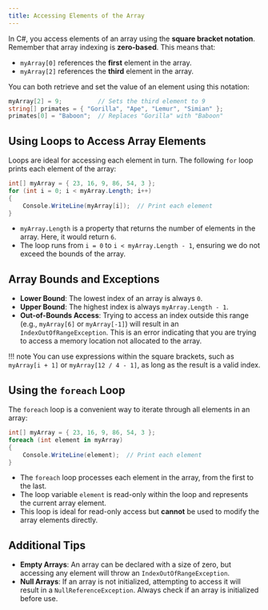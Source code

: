 ```yaml
---
title: Accessing Elements of the Array
---
```


In C#, you access elements of an array using the **square bracket notation**. Remember that array indexing is **zero-based**. This means that:

- `myArray[0]` references the **first** element in the array.
- `myArray[2]` references the **third** element in the array.

You can both retrieve and set the value of an element using this notation:

```cs
myArray[2] = 9;          // Sets the third element to 9
string[] primates = { "Gorilla", "Ape", "Lemur", "Simian" };
primates[0] = "Baboon";  // Replaces "Gorilla" with "Baboon"
```

## Using Loops to Access Array Elements

Loops are ideal for accessing each element in turn. The following `for` loop prints each element of the array:

```cs
int[] myArray = { 23, 16, 9, 86, 54, 3 };
for (int i = 0; i < myArray.Length; i++)
{
    Console.WriteLine(myArray[i]);  // Print each element
}
```

- `myArray.Length` is a property that returns the number of elements in the array. Here, it would return `6`.
- The loop runs from `i = 0` to `i < myArray.Length - 1`, ensuring we do not exceed the bounds of the array.

## Array Bounds and Exceptions

- **Lower Bound**: The lowest index of an array is always `0`.
- **Upper Bound**: The highest index is always `myArray.Length - 1`.
- **Out-of-Bounds Access**: Trying to access an index outside this range (e.g., `myArray[6]` or `myArray[-1]`) will result in an `IndexOutOfRangeException`. This is an error indicating that you are trying to access a memory location not allocated to the array.

!!! note
    You can use expressions within the square brackets, such as `myArray[i + 1]` or `myArray[12 / 4 - 1]`, as long as the result is a valid index.

## Using the `foreach` Loop

The `foreach` loop is a convenient way to iterate through all elements in an array:

```cs
int[] myArray = { 23, 16, 9, 86, 54, 3 };
foreach (int element in myArray)
{
    Console.WriteLine(element);  // Print each element
}
```

- The `foreach` loop processes each element in the array, from the first to the last.
- The loop variable `element` is read-only within the loop and represents the current array element.
- This loop is ideal for read-only access but **cannot** be used to modify the array elements directly.

## Additional Tips

- **Empty Arrays**: An array can be declared with a size of zero, but accessing any element will throw an `IndexOutOfRangeException`.
- **Null Arrays**: If an array is not initialized, attempting to access it will result in a `NullReferenceException`. Always check if an array is initialized before use.

